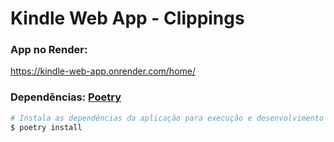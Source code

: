 # Kindle Web App - Clippings


### App no Render:
  https://kindle-web-app.onrender.com/home/

### Dependências: [Poetry](https://python-poetry.org/)
```bash
# Instala as dependências da aplicação para execução e desenvolvimento
$ poetry install
```
